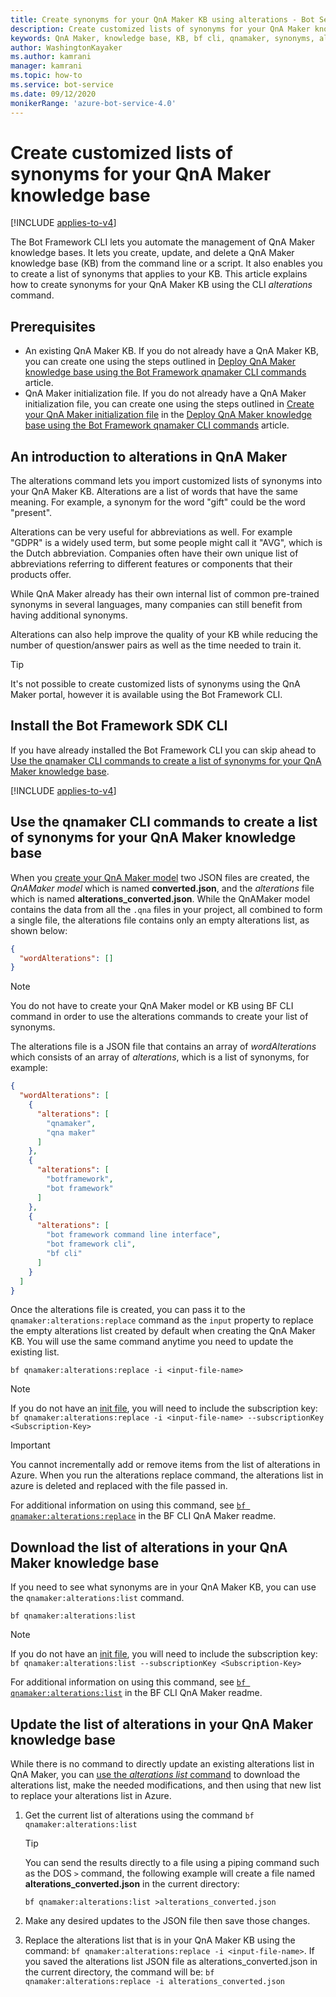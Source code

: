 ```yaml
---
title: Create synonyms for your QnA Maker KB using alterations - Bot Service
description: Create customized lists of synonyms for your QnA Maker knowledge base using the Bot Framework CLI qnamaker:alterations command.
keywords: QnA Maker, knowledge base, KB, bf cli, qnamaker, synonyms, alterations, qnamaker:alterations, bot, adaptive dialogs
author: WashingtonKayaker
ms.author: kamrani
manager: kamrani
ms.topic: how-to
ms.service: bot-service
ms.date: 09/12/2020
monikerRange: 'azure-bot-service-4.0'
---
```


# Create customized lists of synonyms for your QnA Maker knowledge base

[!INCLUDE [applies-to-v4](../includes/applies-to.md)]

The Bot Framework CLI lets you automate the management of QnA Maker knowledge bases. It lets you create, update, and delete a QnA Maker knowledge base (KB) from the command line or a script. It also enables you to create a list of synonyms that applies to your KB. This article explains how to create synonyms for your QnA Maker KB using the CLI _alterations_ command.

## Prerequisites

- An existing QnA Maker KB. If you do not already have a QnA Maker KB, you can create one using the steps outlined in [Deploy QnA Maker knowledge base using the Bot Framework qnamaker CLI commands][deploy-qna-maker-knowledge-base-using-bf-cli-qnamaker] article.
- QnA Maker initialization file. If you do not already have a QnA Maker initialization file, you can create one using the steps outlined in [Create your QnA Maker initialization file][qnamaker-init-file] in the [Deploy QnA Maker knowledge base using the Bot Framework qnamaker CLI commands][deploy-qna-maker-knowledge-base-using-bf-cli-qnamaker] article.

## An introduction to alterations in QnA Maker

The alterations command lets you import customized lists of synonyms into your QnA Maker KB. Alterations are a list of words that have the same meaning. For example, a synonym for the word "gift" could be the word "present".

Alterations can be very useful for abbreviations as well. For example "GDPR" is a widely used term, but some people might call it "AVG", which is the Dutch abbreviation. Companies often have their own unique list of abbreviations referring to different features or components that their products offer.

While QnA Maker already has their own internal list of common pre-trained synonyms in several languages, many companies can still benefit from having additional synonyms.

Alterations can also help improve the quality of your KB while reducing the number of question/answer pairs as well as the time needed to train it.

> [!TIP]
>
> It's not possible to create customized lists of synonyms using the QnA Maker portal, however it is available using the Bot Framework CLI.

## Install the Bot Framework SDK CLI

If you have already installed the Bot Framework CLI you can skip ahead to [Use the qnamaker CLI commands to create a list of synonyms for your QnA Maker knowledge base](#use-the-qnamaker-cli-commands-to-create-a-list-of-synonyms-for-your-qna-maker-knowledge-base).

[!INCLUDE [applies-to-v4](../includes/install-bf-cli.md)]

## Use the qnamaker CLI commands to create a list of synonyms for your QnA Maker knowledge base

When you [create your QnA Maker model][create-your-qna-maker-model] two JSON files are created, the _QnAMaker model_ which is named **converted.json**, and the _alterations_ file which is named **alterations_converted.json**. While the QnAMaker model contains the data from all the `.qna` files in your project, all combined to form a single file, the alterations file contains only an empty alterations list, as shown below:

```json
{
  "wordAlterations": []
}
```

> [!NOTE]
>
> You do not have to create your QnA Maker model or KB using BF CLI command in order to use the alterations commands to create your list of synonyms.

The alterations file is a JSON file that contains an array of _wordAlterations_ which consists of an array of _alterations_, which is a list of synonyms, for example:

```json
{
  "wordAlterations": [
    {
      "alterations": [
        "qnamaker",
        "qna maker"
      ]
    },
    {
      "alterations": [
        "botframework",
        "bot framework"
      ]
    },
    {
      "alterations": [
        "bot framework command line interface",
        "bot framework cli",
        "bf cli"
      ]
    }
  ]
}
```

Once the alterations file is created, you can pass it to the `qnamaker:alterations:replace` command as the `input` property to replace the empty alterations list created by default when creating the QnA Maker KB. You will use the same command anytime you need to update the existing list.

``` cli
bf qnamaker:alterations:replace -i <input-file-name>
```

> [!NOTE]
>
> If you do not have an [init file][qnamaker-init-file], you will need to include the subscription key:
> `bf qnamaker:alterations:replace -i <input-file-name> --subscriptionKey <Subscription-Key>`

> [!IMPORTANT]
>
> You cannot incrementally add or remove items from the list of alterations in Azure. When you run the alterations replace command, the alterations list in azure is deleted and replaced with the file passed in.

For additional information on using this command, see [`bf qnamaker:alterations:replace`][bf-qnamakeralterationsreplace] in the BF CLI QnA Maker readme.

## Download the list of alterations in your QnA Maker knowledge base

If you need to see what synonyms are in your QnA Maker KB, you can use the `qnamaker:alterations:list` command.

``` cli
bf qnamaker:alterations:list
```

> [!NOTE]
>
> If you do not have an [init file][qnamaker-init-file], you will need to include the subscription key:
> `bf qnamaker:alterations:list --subscriptionKey <Subscription-Key>`

For additional information on using this command, see [`bf qnamaker:alterations:list`][bf-qnamakeralterationslist] in the BF CLI QnA Maker readme.

## Update the list of alterations in your QnA Maker knowledge base

While there is no command to directly update an existing alterations list in QnA Maker, you can [use the _alterations list_ command](#download-the-list-of-alterations-in-your-qna-maker-knowledge-base) to download the alterations list, make the needed modifications, and then using that new list to replace your alterations list in Azure.

1. Get the current list of alterations using the command `bf qnamaker:alterations:list`

    > [!TIP]
    > You can send the results directly to a file using a piping command such as the DOS `>` command, the following example will create a file named **alterations_converted.json** in the current directory:
    >
    > `bf qnamaker:alterations:list >alterations_converted.json`

1. Make any desired updates to the JSON file then save those changes.
1. Replace the alterations list that is in your QnA Maker KB using the command: `bf qnamaker:alterations:replace -i <input-file-name>`. If you saved the alterations list JSON file as alterations_converted.json in the current directory, the command will be: `bf qnamaker:alterations:replace -i alterations_converted.json`

<!-------------------------------------------------------------------------------------------------->
[deploy-qna-maker-knowledge-base-using-bf-cli-qnamaker]: bot-builder-howto-bf-cli-deploy-qna.md
[create-your-qna-maker-model]: bot-builder-howto-bf-cli-deploy-qna.md#create-your-qna-maker-model
[qnamaker-init-file]: bot-builder-howto-bf-cli-deploy-qna.md#create-your-qna-maker-initialization-file

[bf-qnamakeralterationsreplace]: https://aka.ms/botframework-cli#bf-qnamakeralterationsreplace
[bf-qnamakeralterationslist]: https://aka.ms/botframework-cli#bf-qnamakeralterationslist

[bf-qnamakerconvert]: https://aka.ms/botframework-cli#bf-qnamakerconvert
<!-------------------------------------------------------------------------------------------------->
